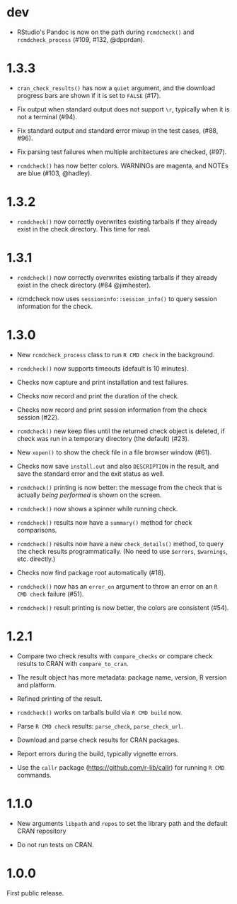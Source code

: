 
# dev

* RStudio's Pandoc is now on the path during `rcmdcheck()` 
  and `rcmdcheck_process` (#109, #132, @dpprdan).

# 1.3.3

* `cran_check_results()` has now a `quiet` argument, and the download
  progress bars are shown if it is set to `FALSE` (#17).

* Fix output when standard output does not support `\r`, typically when
  it is not a terminal (#94).

* Fix standard output and standard error mixup in the test cases,
  (#88, #96).

* Fix parsing test failures when multiple architectures are checked, (#97).

* `rcmdcheck()` has now better colors. WARNINGs are magenta, and NOTEs
  are blue (#103, @hadley).

# 1.3.2

* `rcmdcheck()` now correctly overwrites existing tarballs if they already
  exist in the check directory. This time for real.

# 1.3.1

* `rcmdcheck()` now correctly overwrites existing tarballs if they already
  exist in the check directory (#84 @jimhester).

* rcmdcheck now uses `sessioninfo::session_info()` to query session
  information for the check.

# 1.3.0

* New `rcmdcheck_process` class to run `R CMD check` in the background.

* `rcmdcheck()` now supports timeouts (default is 10 minutes).

* Checks now capture and print installation and test failures.

* Checks now record and print the duration of the check.

* Checks now record and print session information from the check
  session (#22).

* `rcmdcheck()` new keep files until the returned check object is
  deleted, if check was run in a temporary directory (the default) (#23).

* New `xopen()` to show the check file in a file browser window (#61).

* Checks now save `install.out` and also `DESCRIPTION` in the result,
  and save the standard error and the exit status as well.

* `rcmdcheck()` printing is now better: the message from the check that is
  actually _being performed_ is shown on the screen.

* `rcmdcheck()` now shows a spinner while running check.

* `rcmdcheck()` results now have a `summary()` method for check comparisons.

* `rcmdcheck()` results now have a new  `check_details()` method, to query
  the check results programmatically. (No need to use `$errors`,
  `$warnings`, etc. directly.)

* Checks now find package root automatically (#18).

* `rcmdcheck()` now has an `error_on` argument to throw an error on an
  `R CMD check` failure (#51).

* `rcmdcheck()` result printing is now better, the colors are
  consistent (#54).

# 1.2.1

* Compare two check results with `compare_checks` or compare check
  results to CRAN with `compare_to_cran`.

* The result object has more metadata: package name, version,
  R version and platform.

* Refined printing of the result.

* `rcmdcheck()` works on tarballs build via `R CMD build` now.

* Parse `R CMD check` results: `parse_check`, `parse_check_url`.

* Download and parse check results for CRAN packages.

* Report errors during the build, typically vignette errors.

* Use the `callr` package (https://github.com/r-lib/callr)
  for running `R CMD` commands.

# 1.1.0

* New arguments `libpath` and `repos` to set the library path
  and the default CRAN repository

* Do not run tests on CRAN.

# 1.0.0

First public release.
